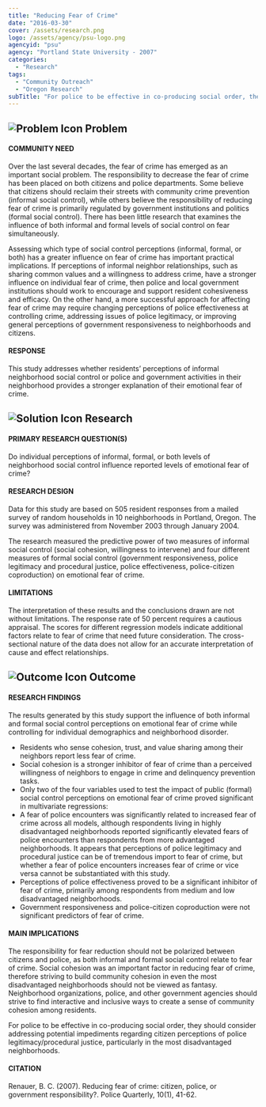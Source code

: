 ```yaml
---
title: "Reducing Fear of Crime"
date: "2016-03-30"
cover: /assets/research.png
logo: /assets/agency/psu-logo.png
agencyid: "psu"
agency: "Portland State University - 2007"
categories:
  - "Research"
tags:
  - "Community Outreach"
  - "Oregon Research"
subTitle: "For police to be effective in co-producing social order, the should address potential impediments regarding citizen perceptions of police legitimacy and procedural justice."
---
```


## ![Problem Icon](https://github.com/google/material-design-icons/raw/master/alert/1x_web/ic_error_outline_black_48dp.png "Problem") Problem

#### COMMUNITY NEED

Over the last several decades, the fear of crime has emerged as an important social problem. The responsibility to decrease the fear of crime has been placed on both citizens and police departments. Some believe that citizens should reclaim their streets with community crime prevention (informal social control), while others believe the responsibility of reducing fear of crime is primarily regulated by government institutions and politics (formal social control). There has been little research that examines the influence of both informal and formal levels of social control on fear simultaneously.

Assessing which type of social control perceptions (informal, formal, or both) has a greater influence on fear of crime has important practical implications. If perceptions of informal neighbor relationships, such as sharing common values and a willingness to address crime, have a stronger influence on individual fear of crime, then police and local government institutions should work to encourage and support resident cohesiveness and efficacy. On the other hand, a more successful approach for affecting fear of crime may require changing perceptions of police effectiveness at controlling crime, addressing issues of police legitimacy, or improving general perceptions of government responsiveness to neighborhoods and citizens.

#### RESPONSE

This study addresses whether residents’ perceptions of informal neighborhood social control or police and government activities in their neighborhood provides a stronger explanation of their emotional fear of crime.

## ![Solution Icon](https://github.com/google/material-design-icons/raw/master/action/1x_web/ic_lightbulb_outline_black_48dp.png "Solution") Research

#### PRIMARY RESEARCH QUESTION(S)

Do individual perceptions of informal, formal, or both levels of neighborhood social control influence reported levels of emotional fear of crime?

#### RESEARCH DESIGN

Data for this study are based on 505 resident responses from a mailed survey of random households in 10 neighborhoods in Portland, Oregon. The survey was administered from November 2003 through January 2004.

The research measured the predictive power of two measures of informal social control (social cohesion, willingness to intervene) and four different measures of formal social control (government responsiveness, police legitimacy and procedural justice, police effectiveness, police-citizen coproduction) on emotional fear of crime.

#### LIMITATIONS

The interpretation of these results and the conclusions drawn are not without limitations. The response rate of 50 percent requires a cautious appraisal. The scores for different regression models indicate additional factors relate to fear of crime that need future consideration. The cross-sectional nature of the data does not allow for an accurate interpretation of cause and effect relationships.

## ![Outcome Icon](https://github.com/google/material-design-icons/raw/master/action/1x_web/ic_view_list_black_48dp.png "Outcome") Outcome

#### RESEARCH FINDINGS

The results generated by this study support the influence of both informal and formal social control perceptions on emotional fear of crime while controlling for individual demographics and neighborhood disorder.

* Residents who sense cohesion, trust, and value sharing among their neighbors report less fear of crime.
* Social cohesion is a stronger inhibitor of fear of crime than a perceived willingness of neighbors to engage in crime and delinquency prevention tasks.
* Only two of the four variables used to test the impact of public (formal) social control perceptions on emotional fear of crime proved significant in multivariate regressions:
* A fear of police encounters was significantly related to increased fear of crime across all models, although respondents living in highly disadvantaged neighborhoods reported significantly elevated fears of police encounters than respondents from more advantaged neighborhoods. It appears that perceptions of police legitimacy and procedural justice can be of tremendous import to fear of crime, but whether a fear of police encounters increases fear of crime or vice versa cannot be substantiated with this study.
* Perceptions of police effectiveness proved to be a significant inhibitor of fear of crime, primarily among respondents from medium and low disadvantaged neighborhoods.
* Government responsiveness and police-citizen coproduction were not significant predictors of fear of crime.

#### MAIN IMPLICATIONS

The responsibility for fear reduction should not be polarized between citizens and police, as both informal and formal social control relate to fear of crime. Social cohesion was an important factor in reducing fear of crime, therefore striving to build community cohesion in even the most disadvantaged neighborhoods should not be viewed as fantasy.
Neighborhood organizations, police, and other government agencies should strive to find interactive and inclusive ways to create a sense of community cohesion among residents.

For police to be effective in co-producing social order, they should consider addressing potential impediments regarding citizen perceptions of police legitimacy/procedural justice, particularly in the most disadvantaged neighborhoods.

#### CITATION

Renauer, B. C. (2007). Reducing fear of crime: citizen, police, or government responsibility?. Police Quarterly, 10(1), 41-62.
